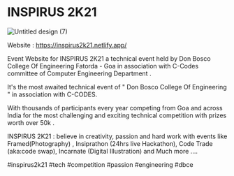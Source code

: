 # INSPIRUS 2K21

![Untitled design (7)](https://user-images.githubusercontent.com/63893110/139539815-34ca78f7-d0f7-4a77-b7a7-503480281828.png)

Website : https://inspirus2k21.netlify.app/

Event Website for INSPIRUS 2K21 a technical event held by Don Bosco College Of Engineering Fatorda - Goa in association with C-Codes committee of Computer Engineering Department .


It's the most awaited technical event of " Don Bosco College Of Engineering " in association with C-CODES.

With thousands of participants every year competing from Goa and across India for the most challenging and exciting technical competition with prizes worth over 50k .

INSPIRUS 2K21 : believe in creativity, passion and hard work with events like Framed(Photography) , Insiprathon (24hrs live  Hackathon), Code Trade (aka:code swap), Incarnate (Digital Illustration) and Much more ....




#inspirus2k21 #tech #competition #passion #engineering #dbce
